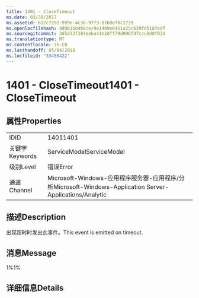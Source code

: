 ```yaml
---
title: 1401 - CloseTimeout
ms.date: 03/30/2017
ms.assetid: 612c7292-999e-4c3e-97f3-87b0ef0c2739
ms.openlocfilehash: 4dd61bb4b6cec9e1489e6451a25c639fd518fedf
ms.sourcegitcommit: 3d5d33f384eeba41b2dff79d096f47ccc8d8f03d
ms.translationtype: MT
ms.contentlocale: zh-CN
ms.lasthandoff: 05/04/2018
ms.locfileid: "33456422"
---
```

# <a name="1401---closetimeout"></a><span data-ttu-id="41526-102">1401 - CloseTimeout</span><span class="sxs-lookup"><span data-stu-id="41526-102">1401 - CloseTimeout</span></span>
## <a name="properties"></a><span data-ttu-id="41526-103">属性</span><span class="sxs-lookup"><span data-stu-id="41526-103">Properties</span></span>  
  
|||  
|-|-|  
|<span data-ttu-id="41526-104">ID</span><span class="sxs-lookup"><span data-stu-id="41526-104">ID</span></span>|<span data-ttu-id="41526-105">1401</span><span class="sxs-lookup"><span data-stu-id="41526-105">1401</span></span>|  
|<span data-ttu-id="41526-106">关键字</span><span class="sxs-lookup"><span data-stu-id="41526-106">Keywords</span></span>|<span data-ttu-id="41526-107">ServiceModel</span><span class="sxs-lookup"><span data-stu-id="41526-107">ServiceModel</span></span>|  
|<span data-ttu-id="41526-108">级别</span><span class="sxs-lookup"><span data-stu-id="41526-108">Level</span></span>|<span data-ttu-id="41526-109">错误</span><span class="sxs-lookup"><span data-stu-id="41526-109">Error</span></span>|  
|<span data-ttu-id="41526-110">通道</span><span class="sxs-lookup"><span data-stu-id="41526-110">Channel</span></span>|<span data-ttu-id="41526-111">Microsoft-Windows-应用程序服务器-应用程序/分析</span><span class="sxs-lookup"><span data-stu-id="41526-111">Microsoft-Windows-Application Server-Applications/Analytic</span></span>|  
  
## <a name="description"></a><span data-ttu-id="41526-112">描述</span><span class="sxs-lookup"><span data-stu-id="41526-112">Description</span></span>  
 <span data-ttu-id="41526-113">出现超时时发出此事件。</span><span class="sxs-lookup"><span data-stu-id="41526-113">This event is emitted on timeout.</span></span>  
  
## <a name="message"></a><span data-ttu-id="41526-114">消息</span><span class="sxs-lookup"><span data-stu-id="41526-114">Message</span></span>  
 <span data-ttu-id="41526-115">1%</span><span class="sxs-lookup"><span data-stu-id="41526-115">1%</span></span>  
  
## <a name="details"></a><span data-ttu-id="41526-116">详细信息</span><span class="sxs-lookup"><span data-stu-id="41526-116">Details</span></span>
